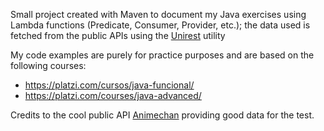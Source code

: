 Small project created with Maven to document my Java exercises using Lambda functions (Predicate, Consumer, Provider, etc.); the data used is fetched from the public APIs using the [Unirest](http://kong.github.io/unirest-java/) utility

My code examples are purely for practice purposes and are based on the following courses:
-   https://platzi.com/cursos/java-funcional/
-   https://platzi.com/courses/java-advanced/

Credits to the cool public API [Animechan](https://animechan.vercel.app/) providing good data for the test.
